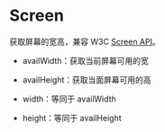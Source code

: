 # Screen

获取屏幕的宽高，兼容 W3C [Screen API](https://developer.mozilla.org/en-US/docs/Web/API/Screen)。

- availWidth：获取当前屏幕可用的宽

- availHeight：获取当面屏幕可用的高

- width：等同于 availWidth

- height：等同于 availHeight
